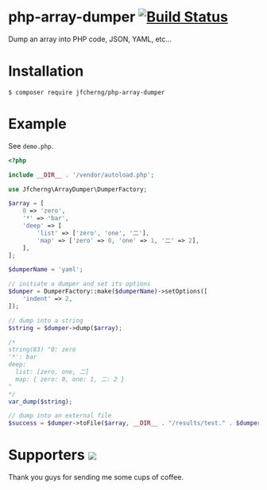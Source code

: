 # php-array-dumper [![Build Status](https://travis-ci.org/jfcherng/php-array-dumper.svg?branch=master)](https://travis-ci.org/jfcherng/php-array-dumper)

Dump an array into PHP code, JSON, YAML, etc...


# Installation

`$ composer require jfcherng/php-array-dumper`


# Example

See `demo.php`.

```php
<?php

include __DIR__ . '/vendor/autoload.php';

use Jfcherng\ArrayDumper\DumperFactory;

$array = [
    0 => 'zero',
    '*' => 'bar',
    'deep' => [
        'list' => ['zero', 'one', '二'],
        'map' => ['zero' => 0, 'one' => 1, '二' => 2],
    ],
];

$dumperName = 'yaml';

// initiate a dumper and set its options
$dumper = DumperFactory::make($dumperName)->setOptions([
    'indent' => 2,
]);

// dump into a string
$string = $dumper->dump($array);

/*
string(83) "0: zero
'*': bar
deep:
  list: [zero, one, 二]
  map: { zero: 0, one: 1, 二: 2 }
"
*/
var_dump($string);

// dump into an external file
$success = $dumper->toFile($array, __DIR__ . "/results/test." . $dumper::EXTENSION);

```


Supporters <a href="https://www.paypal.com/cgi-bin/webscr?cmd=_s-xclick&hosted_button_id=ATXYY9Y78EQ3Y" target="_blank"><img src="https://www.paypalobjects.com/en_US/i/btn/btn_donate_LG.gif" /></a>
==========

Thank you guys for sending me some cups of coffee.

